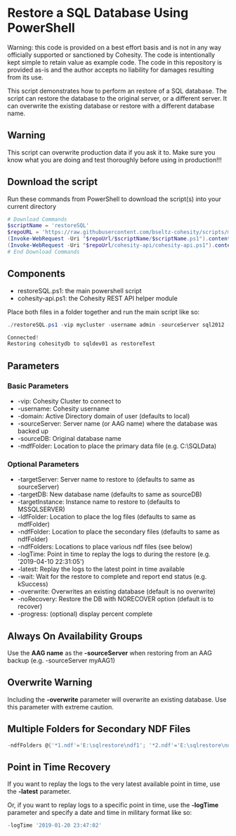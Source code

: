 # Restore a SQL Database Using PowerShell

Warning: this code is provided on a best effort basis and is not in any way officially supported or sanctioned by Cohesity. The code is intentionally kept simple to retain value as example code. The code in this repository is provided as-is and the author accepts no liability for damages resulting from its use.

This script demonstrates how to perform an restore of a SQL database. The script can restore the database to the original server, or a different server. It can overwrite the existing database or restore with a different database name.  

## Warning

This script can overwrite production data if you ask it to. Make sure you know what you are doing and test thoroughly before using in production!!!

## Download the script

Run these commands from PowerShell to download the script(s) into your current directory

```powershell
# Download Commands
$scriptName = 'restoreSQL'
$repoURL = 'https://raw.githubusercontent.com/bseltz-cohesity/scripts/master/powershell'
(Invoke-WebRequest -Uri "$repoUrl/$scriptName/$scriptName.ps1").content | Out-File "$scriptName.ps1"; (Get-Content "$scriptName.ps1") | Set-Content "$scriptName.ps1"
(Invoke-WebRequest -Uri "$repoUrl/cohesity-api/cohesity-api.ps1").content | Out-File cohesity-api.ps1; (Get-Content cohesity-api.ps1) | Set-Content cohesity-api.ps1
# End Download Commands
```

## Components

* restoreSQL.ps1: the main powershell script
* cohesity-api.ps1: the Cohesity REST API helper module

Place both files in a folder together and run the main script like so:

```powershell
./restoreSQL.ps1 -vip mycluster -username admin -sourceServer sql2012 -sourceDB cohesitydb -targetServer sqldev01 -targetDB restoreTest -mdfFolder c:\sqldata -ndfFolder c:\sqldata\ndf -ldfFolder c:\sqldata\logs

Connected!
Restoring cohesitydb to sqldev01 as restoreTest
```

## Parameters

### Basic Parameters

* -vip: Cohesity Cluster to connect to
* -username: Cohesity username
* -domain: Active Directory domain of user (defaults to local)
* -sourceServer: Server name (or AAG name) where the database was backed up
* -sourceDB: Original database name
* -mdfFolder: Location to place the primary data file (e.g. C:\SQLData)

### Optional Parameters

* -targetServer: Server name to restore to (defaults to same as sourceServer)
* -targetDB: New database name (defaults to same as sourceDB)
* -targetInstance: Instance name to restore to (defaults to MSSQLSERVER)
* -ldfFolder: Location to place the log files (defaults to same as mdfFolder)
* -ndfFolder: Location to place the secondary files (defaults to same as ndfFolder)
* -ndfFolders: Locations to place various ndf files (see below)
* -logTime: Point in time to replay the logs to during the restore (e.g. '2019-04-10 22:31:05')
* -latest: Replay the logs to the latest point in time available
* -wait: Wait for the restore to complete and report end status (e.g. kSuccess)
* -overwrite: Overwrites an existing database (default is no overwrite)
* -noRecovery: Restore the DB with NORECOVER option (default is to recover)
* -progress: (optional) display percent complete

## Always On Availability Groups

Use the **AAG name** as the **-sourceServer** when restoring from an AAG backup (e.g. -sourceServer myAAG1)

## Overwrite Warning

Including the **-overwrite** parameter will overwrite an existing database. Use this parameter with extreme caution.

## Multiple Folders for Secondary NDF Files

```powershell
-ndfFolders @{'*1.ndf'='E:\sqlrestore\ndf1'; '*2.ndf'='E:\sqlrestore\ndf2'}
```

## Point in Time Recovery

If you want to replay the logs to the very latest available point in time, use the **-latest** parameter.

Or, if you want to replay logs to a specific point in time, use the **-logTime** parameter and specify a date and time in military format like so:

```powershell
-logTime '2019-01-20 23:47:02'
```
